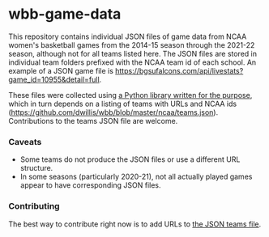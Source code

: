 # wbb-game-data

This repository contains individual JSON files of game data from NCAA women's basketball games from the 2014-15 season through the 2021-22 season, although not for all teams listed here. The JSON files are stored in individual team folders prefixed with the NCAA team id of each school. An example of a JSON game file is https://bgsufalcons.com/api/livestats?game_id=10955&detail=full.

These files were collected using [a Python library written for the purpose](https://github.com/dwillis/wbb), which in turn depends on a listing of teams with URLs and NCAA ids (https://github.com/dwillis/wbb/blob/master/ncaa/teams.json). Contributions to the teams JSON file are welcome.

### Caveats

* Some teams do not produce the JSON files or use a different URL structure.
* In some seasons (particularly 2020-21), not all actually played games appear to have corresponding JSON files.

### Contributing

The best way to contribute right now is to add URLs to [the JSON teams file](https://github.com/dwillis/wbb/blob/master/ncaa/teams.json).
